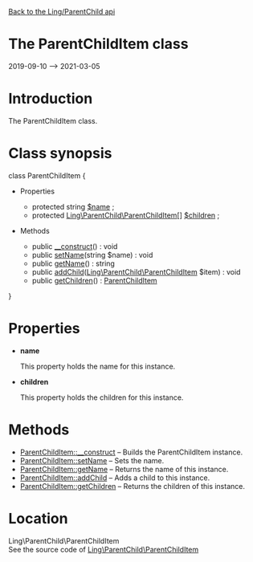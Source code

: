 [Back to the Ling/ParentChild api](https://github.com/lingtalfi/ParentChild/blob/master/doc/api/Ling/ParentChild.md)



The ParentChildItem class
================
2019-09-10 --> 2021-03-05






Introduction
============

The ParentChildItem class.



Class synopsis
==============


class <span class="pl-k">ParentChildItem</span>  {

- Properties
    - protected string [$name](#property-name) ;
    - protected [Ling\ParentChild\ParentChildItem[]](https://github.com/lingtalfi/ParentChild/blob/master/doc/api/Ling/ParentChild/ParentChildItem.md) [$children](#property-children) ;

- Methods
    - public [__construct](https://github.com/lingtalfi/ParentChild/blob/master/doc/api/Ling/ParentChild/ParentChildItem/__construct.md)() : void
    - public [setName](https://github.com/lingtalfi/ParentChild/blob/master/doc/api/Ling/ParentChild/ParentChildItem/setName.md)(string $name) : void
    - public [getName](https://github.com/lingtalfi/ParentChild/blob/master/doc/api/Ling/ParentChild/ParentChildItem/getName.md)() : string
    - public [addChild](https://github.com/lingtalfi/ParentChild/blob/master/doc/api/Ling/ParentChild/ParentChildItem/addChild.md)([Ling\ParentChild\ParentChildItem](https://github.com/lingtalfi/ParentChild/blob/master/doc/api/Ling/ParentChild/ParentChildItem.md) $item) : void
    - public [getChildren](https://github.com/lingtalfi/ParentChild/blob/master/doc/api/Ling/ParentChild/ParentChildItem/getChildren.md)() : [ParentChildItem](https://github.com/lingtalfi/ParentChild/blob/master/doc/api/Ling/ParentChild/ParentChildItem.md)

}




Properties
=============

- <span id="property-name"><b>name</b></span>

    This property holds the name for this instance.
    
    

- <span id="property-children"><b>children</b></span>

    This property holds the children for this instance.
    
    



Methods
==============

- [ParentChildItem::__construct](https://github.com/lingtalfi/ParentChild/blob/master/doc/api/Ling/ParentChild/ParentChildItem/__construct.md) &ndash; Builds the ParentChildItem instance.
- [ParentChildItem::setName](https://github.com/lingtalfi/ParentChild/blob/master/doc/api/Ling/ParentChild/ParentChildItem/setName.md) &ndash; Sets the name.
- [ParentChildItem::getName](https://github.com/lingtalfi/ParentChild/blob/master/doc/api/Ling/ParentChild/ParentChildItem/getName.md) &ndash; Returns the name of this instance.
- [ParentChildItem::addChild](https://github.com/lingtalfi/ParentChild/blob/master/doc/api/Ling/ParentChild/ParentChildItem/addChild.md) &ndash; Adds a child to this instance.
- [ParentChildItem::getChildren](https://github.com/lingtalfi/ParentChild/blob/master/doc/api/Ling/ParentChild/ParentChildItem/getChildren.md) &ndash; Returns the children of this instance.





Location
=============
Ling\ParentChild\ParentChildItem<br>
See the source code of [Ling\ParentChild\ParentChildItem](https://github.com/lingtalfi/ParentChild/blob/master/ParentChildItem.php)



